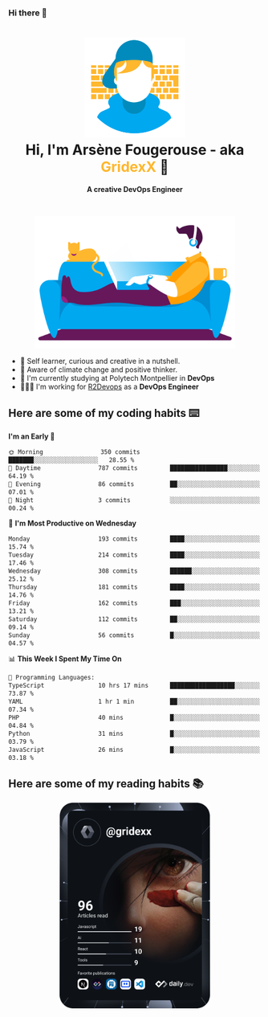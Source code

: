 ### Hi there 👋

<!--
**GridexX/gridexx** is a ✨ _special_ ✨ repository because its `README.md` (this file) appears on your GitHub profile.

Here are some ideas to get you started:

- 🔭 I’m currently working on ...
- 🌱 I’m currently learning ...
- 👯 I’m looking to collaborate on ...
- 🤔 I’m looking for help with ...
- 💬 Ask me about ...
- 📫 How to reach me: ...
- 😄 Pronouns: ...
- ⚡ Fun fact: ...
-->


<!-- Header -->
<h1 align="center">
  <img src="./images/user_profile.png" width="200">
  <br>
  Hi, I'm Arsène Fougerouse - aka <span style="color:#ffb72e">GridexX</span> 👋
</h1>


<p align="center">
  <b>A creative DevOps Engineer </b>
</p>
<br/>
<p align="center">
  <img src="./images/man_couch.png" width="400">
</p>

- 🎨 Self learner, curious and creative in a nutshell. 
- 🌱 Aware of climate change and positive thinker.
- 📕 I'm currently studying at Polytech Montpellier in **DevOps**
- 👨🏻‍💻 I'm working for [R2Devops](https://r2devops.io) as a **DevOps Engineer**


## Here are some of my coding habits ⌨️

<!-- Add a section about tech and Ops stack
  Like this one : https://github.com/Xanthus58#-tech-stack
-->
<!--START_SECTION:waka-->
**I'm an Early 🐤** 

```text
🌞 Morning                350 commits         ███████░░░░░░░░░░░░░░░░░░   28.55 % 
🌆 Daytime                787 commits         ████████████████░░░░░░░░░   64.19 % 
🌃 Evening                86 commits          ██░░░░░░░░░░░░░░░░░░░░░░░   07.01 % 
🌙 Night                  3 commits           ░░░░░░░░░░░░░░░░░░░░░░░░░   00.24 % 
```
📅 **I'm Most Productive on Wednesday** 

```text
Monday                   193 commits         ████░░░░░░░░░░░░░░░░░░░░░   15.74 % 
Tuesday                  214 commits         ████░░░░░░░░░░░░░░░░░░░░░   17.46 % 
Wednesday                308 commits         ██████░░░░░░░░░░░░░░░░░░░   25.12 % 
Thursday                 181 commits         ████░░░░░░░░░░░░░░░░░░░░░   14.76 % 
Friday                   162 commits         ███░░░░░░░░░░░░░░░░░░░░░░   13.21 % 
Saturday                 112 commits         ██░░░░░░░░░░░░░░░░░░░░░░░   09.14 % 
Sunday                   56 commits          █░░░░░░░░░░░░░░░░░░░░░░░░   04.57 % 
```


📊 **This Week I Spent My Time On** 

```text
💬 Programming Languages: 
TypeScript               10 hrs 17 mins      ██████████████████░░░░░░░   73.87 % 
YAML                     1 hr 1 min          ██░░░░░░░░░░░░░░░░░░░░░░░   07.34 % 
PHP                      40 mins             █░░░░░░░░░░░░░░░░░░░░░░░░   04.84 % 
Python                   31 mins             █░░░░░░░░░░░░░░░░░░░░░░░░   03.79 % 
JavaScript               26 mins             █░░░░░░░░░░░░░░░░░░░░░░░░   03.18 % 
```


<!--END_SECTION:waka-->

## Here are some of my reading habits 📚
<div  align="center">
  <img src="./images/devcard.svg" width="300">
</div>
